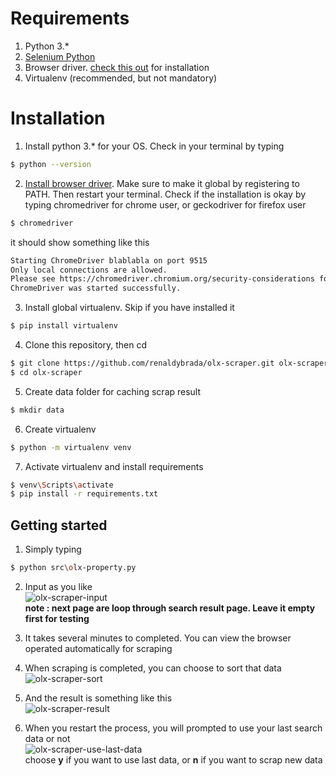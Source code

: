# Requirements
1. Python 3.*
2. [Selenium Python](https://selenium-python.readthedocs.io/installation.html)
3. Browser driver. [check this out](https://selenium-python.readthedocs.io/installation.html#drivers) for installation
4. Virtualenv (recommended, but not mandatory)

# Installation
1. Install python 3.* for your OS. Check in your terminal by typing 
```sh
$ python --version
```

2. [Install browser driver](https://selenium-python.readthedocs.io/installation.html#drivers). Make sure to make it global by registering to PATH. Then restart your terminal. Check if the installation is okay by typing chromedriver for chrome user, or geckodriver for firefox user
```sh
$ chromedriver
```
it should show something like this
```sh
Starting ChromeDriver blablabla on port 9515
Only local connections are allowed.
Please see https://chromedriver.chromium.org/security-considerations for suggestions on keeping ChromeDriver safe.
ChromeDriver was started successfully.
```

3. Install global virtualenv. Skip if you have installed it
```sh
$ pip install virtualenv
```

4. Clone this repository, then cd
```sh
$ git clone https://github.com/renaldybrada/olx-scraper.git olx-scraper
$ cd olx-scraper
```

5. Create data folder for caching scrap result
```sh
$ mkdir data
```

6. Create virtualenv
```sh
$ python -m virtualenv venv
```

7. Activate virtualenv and install requirements
```sh
$ venv\Scripts\activate
$ pip install -r requirements.txt
```

## Getting started
1. Simply typing
```sh
$ python src\olx-property.py
```
2. Input as you like<br>
![olx-scraper-input](https://user-images.githubusercontent.com/45556134/87877290-a29cfa80-ca07-11ea-8a8a-c74677baf144.PNG)<br>
**note : next page are loop through search result page. Leave it empty first for testing**

3. It takes several minutes to completed. You can view the browser operated automatically for scraping

4. When scraping is completed, you can choose to sort that data<br>
![olx-scraper-sort](https://user-images.githubusercontent.com/45556134/87877461-aa10d380-ca08-11ea-9769-e08c2a033b0e.PNG)

5. And the result is something like this<br>
![olx-scraper-result](https://user-images.githubusercontent.com/45556134/87877718-14764380-ca0a-11ea-9597-1869e2be2f22.PNG)


6. When you restart the process, you will prompted to use your last search data or not<br>
![olx-scraper-use-last-data](https://user-images.githubusercontent.com/45556134/87877544-2d322980-ca09-11ea-877a-5bd69d5c97a4.PNG)<br>
choose **y** if you want to use last data, or **n** if you want to scrap new data
